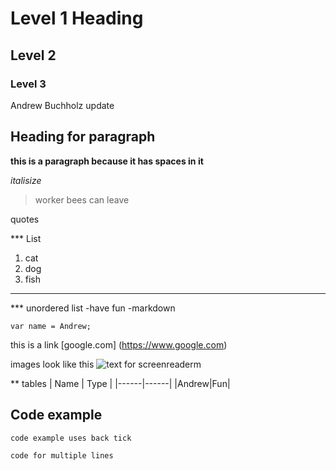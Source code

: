 # Level 1 Heading

## Level 2

### Level 3

 Andrew Buchholz update
## Heading for paragraph 
 **this is a paragraph because it has spaces in it**

 *italisize*

 > worker bees can leave

 quotes 

 *** List
 1. cat
 2. dog
 3. fish

--- 
*** unordered list
-have fun
-markdown

`var name = Andrew;`

this is a link [google.com] (https://www.google.com)

images look like this ![text for screenreaderm](https://upload.wikimedia.org/wikipedia/commons/thumb/0/0b/Cat_poster_1.jpg/1280px-Cat_poster_1.jpg)

** tables
| Name | Type |
|------|------|
|Andrew|Fun|

## Code example

`code example uses back tick`

``` 
code for multiple lines

```
